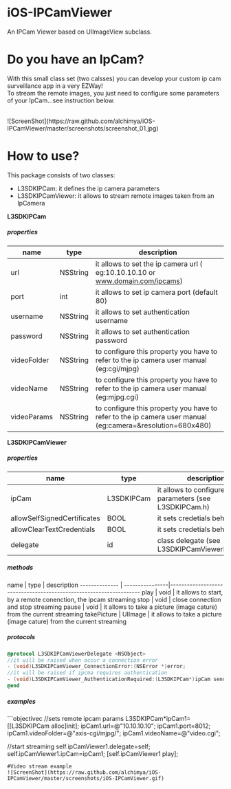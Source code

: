 # iOS-IPCamViewer
An IPCam Viewer  based on UIImageView subclass.

# Do you have an IpCam?
With this small class set (two calsses) you can develop your custom ip cam surveillance app in a very EZWay!
<br/>
To stream the remote images, you just need to configure some parameters of your IpCam...see instruction below.

<br/>
![ScreenShot](https://raw.github.com/alchimya/iOS-IPCamViewer/master/screenshots/screenshot_01.jpg)

# How to use?
This package consists of two classes:
- L3SDKIPCam: it defines the ip camera parameters
- L3SDKIPCamViewer: it allows to stream remote images taken from an IpCamera

<b>L3SDKIPCam</b>
<h5>properties</h5>

  name                        |     type                    |   description    
------------------------------| ----------------------------|--------------------------------------------------------
url                           | NSString                    | it allows to set the ip camera url ( eg:10.10.10.10 or www.domain.com/ipcams)
port                          | int                         | it allows to set ip camera port (default 80)
username                      | NSString                    | it allows to set authentication username
password                      | NSString                    | it allows to set authentication password
videoFolder                   | NSString                    | to configure this property you have to refer to the ip camera user manual (eg:cgi/mjpg)
videoName                     | NSString                    | to configure this property you have to refer to the ip camera user manual (eg:mjpg.cgi)
videoParams                   | NSString                    | to configure this property you have to refer to the ip camera user manual (eg:camera=&resolution=680x480)


<b>L3SDKIPCamViewer</b>
<h5>properties</h5>

  name                        |     type                    |   description    
------------------------------| ----------------------------|--------------------------------------------------------
ipCam                         | L3SDKIPCam                  | it allows to configure ip cam parameters (see L3SDKIPCam.h)
allowSelfSignedCertificates   | BOOL                        | it sets credetials behavior
allowClearTextCredentials     | BOOL                        | it sets credetials behavior
delegate                      | id                          | class delegate (see L3SDKIPCamViewerDelegate)

<h5>methods</h5>
  name                  |     type        |   description    
--------------          | ----------------|-------------------------------------------------------------------
play                    | void            | it allows to start, by a remote conenction, the ipcam streaming
stop                    | void            | close connection and stop streaming
pause                   | void            | it allows to take a picture (image cature) from the current streaming
takePicture             | UIImage         | it allows to take a picture (image cature) from the current streaming

<h5>protocols</h5>

```objectivec
@protocol L3SDKIPCamViewerDelegate <NSObject>
//it will be raised when occur a connection error
- (void)L3SDKIPCamViewer_ConnectionError:(NSError *)error;
//it will be raised if ipcma requires authentication
- (void)L3SDKIPCamViewer_AuthenticationRequired:(L3SDKIPCam*)ipCam sender:(L3SDKIPCamViewer*)sender;
@end
```

<h5>examples</h5>
```objectivec
 //sets remote ipcam params
L3SDKIPCam*ipCam1=[[L3SDKIPCam alloc]init];
ipCam1.url=@"10.10.10.10";
ipCam1.port=8012;
ipCam1.videoFolder=@"axis-cgi/mjpg/";
ipCam1.videoName=@"video.cgi";
    
//start streaming
self.ipCamViewer1.delegate=self;
self.ipCamViewer1.ipCam=ipCam1;
[self.ipCamViewer1 play];

```
#Video stream example
![ScreenShot](https://raw.github.com/alchimya/iOS-IPCamViewer/master/screenshots/iOS-IPCamViewer.gif)

